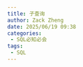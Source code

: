 ```yaml
---
title: 子查询
author: Zack Zheng
date: 2025/06/19 09:38
categories:
 - SQL必知必会
tags:
 - SQL
---
```


<Suspense>
  <my-codes repo="o-bricks" path="sql/sqlIn10Minutes/subquery.sql" lang="sql" lazy />
</Suspense>
